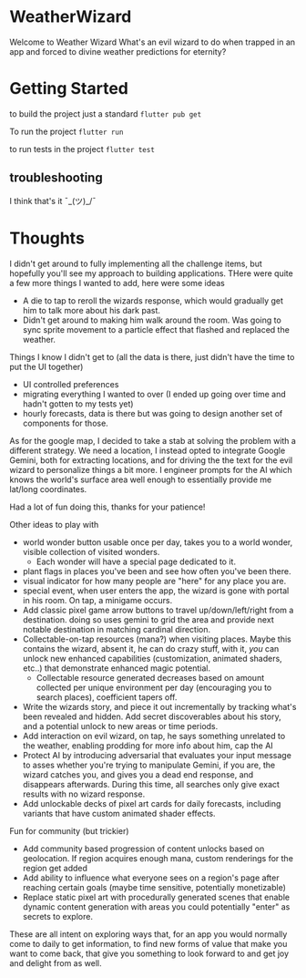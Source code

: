 # WeatherWizard

Welcome to Weather Wizard
What's an evil wizard to do when trapped in an app and forced to divine weather predictions for eternity?

# Getting Started

to build the project just a standard
`flutter pub get`

To run the project
`flutter run`

to run tests in the project
`flutter test`

## troubleshooting

I think that's it ¯\_(ツ)\_/¯

# Thoughts

I didn't get around to fully implementing all the challenge items, but hopefully you'll see my approach to building applications. THere were quite a few more things I wanted to add, here were some ideas

- A die to tap to reroll the wizards response, which would gradually get him to talk more about his dark past.
- Didn't get around to making him walk around the room. Was going to sync sprite movement to a particle effect that flashed and replaced the weather.

Things I know I didn't get to (all the data is there, just didn't have the time to put the UI together)

- UI controlled preferences
- migrating everything I wanted to over (I ended up going over time and hadn't gotten to my tests yet)
- hourly forecasts, data is there but was going to design another set of components for those.

As for the google map, I decided to take a stab at solving the problem with a different strategy. We need a location, I instead opted to integrate Google Gemini, both for extracting locations, and for driving the the text for the evil wizard to personalize things a bit more. I engineer prompts for the AI which knows the world's surface area well enough to essentially provide me lat/long coordinates.

Had a lot of fun doing this, thanks for your patience!

Other ideas to play with 
- world wonder button usable once per day, takes you to a world wonder, visible collection of visited wonders. 
  - Each wonder will have a special page dedicated to it.
- plant flags in places you've been and see how often you've been there. 
- visual indicator for how many people are "here" for any place you are. 
- special event, when user enters the app, the wizard is gone with portal in his room. On tap, a minigame occurs. 
- Add classic pixel game arrow buttons to travel up/down/left/right from a destination. doing so uses gemini to grid the area and provide next notable destination in matching cardinal direction.
- Collectable-on-tap resources (mana?) when visiting places. Maybe this contains the wizard, absent it, he can do crazy stuff, with it, _you_ can unlock new enhanced capabilities (customization, animated shaders, etc..) that demonstrate enhanced magic potential. 
  - Collectable resource generated decreases based on amount collected per unique environment per day (encouraging you to search places), coefficient tapers off.
- Write the wizards story, and piece it out incrementally by tracking what's been revealed and hidden. Add secret discoverables about his story, and a potential unlock to new areas or time periods. 
- Add interaction on evil wizard, on tap, he says something unrelated to the weather, enabling prodding for more info about him, cap the AI 
- Protect AI by introducing adversarial that evaluates your input message to asses whether you're trying to manipulate Gemini, if you are, the wizard catches you, and gives you a dead end response, and disappears afterwards. During this time, all searches only give exact results with no wizard response. 
- Add unlockable decks of pixel art cards for daily forecasts, including variants that have custom animated shader effects.

Fun for community (but trickier)
- Add community based progression of content unlocks based on geolocation. If region acquires enough mana, custom renderings for the region get added
- Add ability to influence what everyone sees on a region's page after reaching certain goals (maybe time sensitive, potentially monetizable)
- Replace static pixel art with procedurally generated scenes that enable dynamic content generation with areas you could potentially "enter" as secrets to explore.

These are all intent on exploring ways that, for an app you would normally come to daily to get information, to find new forms of value that make you want to come back, that give you something to look forward to and get joy and delight from as well. 